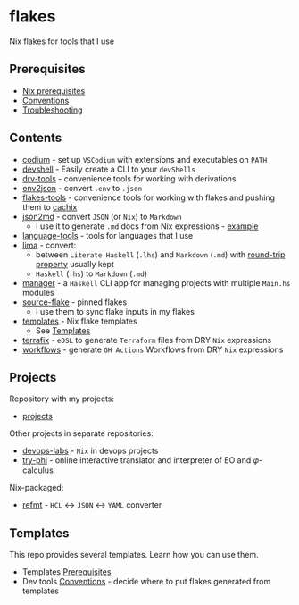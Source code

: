 # flakes

Nix flakes for tools that I use

## Prerequisites

- [Nix prerequisites](./README/NixPrerequisites.md)
- [Conventions](./README/Conventions.md)
- [Troubleshooting](./README/Troubleshooting.md)

## Contents

- [codium](./codium/README.md) - set up `VSCodium` with extensions and executables on `PATH`
- [devshell](./devshell/README.md) - Easily create a CLI to your `devShells`
- [drv-tools](./drv-tools/flake.nix) - convenience tools for working with derivations
- [env2json](./env2json/README.md) - convert `.env` to `.json`
- [flakes-tools](./flakes-tools/flake.nix) - convenience tools for working with flakes and pushing them to [cachix](https://www.cachix.org/)
- [json2md](./json2md/README.md) - convert `JSON` (or `Nix`) to `Markdown`
  - I use it to generate `.md` docs from Nix expressions - [example](https://github.com/deemp/devops-labs/blob/0ae9881ab58b99f114aaf21cb5cad85f2ce37e40/.nix/write-configs.nix#L26)
- [language-tools](./flakes-tools) - tools for languages that I use
- [lima](./lima) - convert:
  - between `Literate Haskell` (`.lhs`) and `Markdown` (`.md`) with [round-trip property](https://hedgehog.qa/article/haskell-round-trip) usually kept
  - `Haskell` (`.hs`) to `Markdown` (`.md`)
- [manager](./manager) - a `Haskell` CLI app for managing projects with multiple `Main.hs` modules
- [source-flake](./source-flake/) - pinned flakes
  - I use them to sync flake inputs in my flakes
- [templates](./templates/) - Nix flake templates
  - See [Templates](#templates)
- [terrafix](./terrafix) - `eDSL` to generate `Terraform` files from DRY `Nix` expressions
- [workflows](./workflows) - generate `GH Actions` Workflows from DRY `Nix` expressions

## Projects

Repository with my projects:

- [projects](https://github.com/deemp/projects)

Other projects in separate repositories:

- [devops-labs](https://github.com/deemp/devops-labs) - `Nix` in devops projects
- [try-phi](https://github.com/objectionary/try-phi) - online interactive translator and interpreter of EO and 𝜑-calculus

Nix-packaged:

- [refmt](https://github.com/deemp/refmt) - `HCL` <-> `JSON` <-> `YAML` converter

## Templates

This repo provides several templates. Learn how you can use them.

- Templates [Prerequisites](./README/NixPrerequisites.md#templates)
- Dev tools [Conventions](./README/Conventions.md#dev-tools) - decide where to put flakes generated from templates
